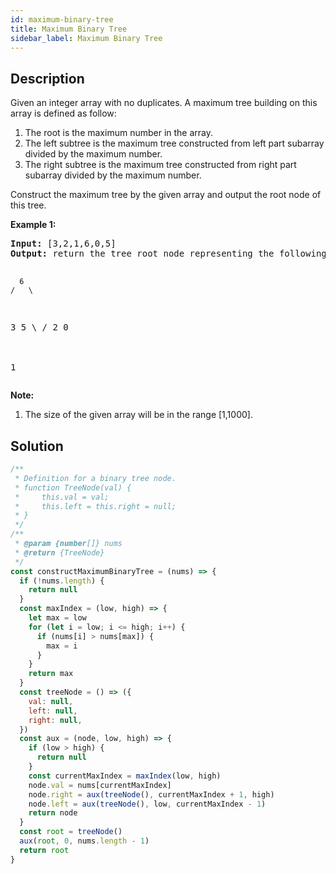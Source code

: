 ```yaml
---
id: maximum-binary-tree
title: Maximum Binary Tree
sidebar_label: Maximum Binary Tree
---
```

## Description
<div class="description">
<p>
Given an integer array with no duplicates. A maximum tree building on this array is defined as follow:
<ol>
<li>The root is the maximum number in the array. </li>
<li>The left subtree is the maximum tree constructed from left part subarray divided by the maximum number.</li>
<li>The right subtree is the maximum tree constructed from right part subarray divided by the maximum number.</li> 
</ol>
</p>

<p>
Construct the maximum tree by the given array and output the root node of this tree.
</p>

<p><b>Example 1:</b><br />
<pre>
<b>Input:</b> [3,2,1,6,0,5]
<b>Output:</b> return the tree root node representing the following tree:

      6
    /   \
   3     5
    \    / 
     2  0   
       \
        1
</pre>
</p>

<p><b>Note:</b><br>
<ol>
<li>The size of the given array will be in the range [1,1000].</li>
</ol>
</p>
</div>

## Solution
```javascript
/**
 * Definition for a binary tree node.
 * function TreeNode(val) {
 *     this.val = val;
 *     this.left = this.right = null;
 * }
 */
/**
 * @param {number[]} nums
 * @return {TreeNode}
 */
const constructMaximumBinaryTree = (nums) => {
  if (!nums.length) {
    return null
  }
  const maxIndex = (low, high) => {
    let max = low
    for (let i = low; i <= high; i++) {
      if (nums[i] > nums[max]) {
        max = i
      }
    }
    return max
  }
  const treeNode = () => ({
    val: null,
    left: null,
    right: null,
  })
  const aux = (node, low, high) => {
    if (low > high) {
      return null
    }
    const currentMaxIndex = maxIndex(low, high)
    node.val = nums[currentMaxIndex]
    node.right = aux(treeNode(), currentMaxIndex + 1, high)
    node.left = aux(treeNode(), low, currentMaxIndex - 1)
    return node
  }
  const root = treeNode()
  aux(root, 0, nums.length - 1)
  return root
}

```
